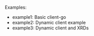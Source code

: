 

Examples:
  - example1: Basic client-go
  - example2: Dynamic client example
  - example3: Dynamic client and XRDs

